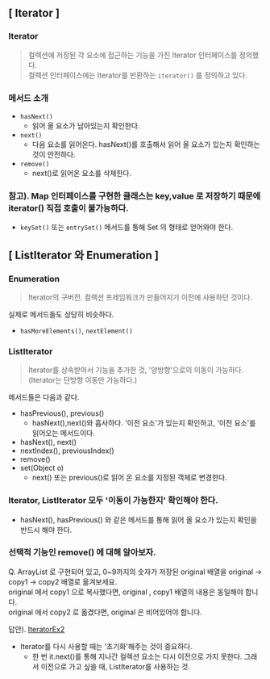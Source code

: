 ## [ Iterator ]
### Iterator
> 컬렉션에 저장된 각 요소에 접근하는 기능을 가진 Iterator 인터페이스를 정의했다.      
> 컬렉션 인터페이스에는 Iterator를 반환하는 `iterator()` 를 정의하고 있다.

### 메서드 소개
- `hasNext()`  
  - 읽어 올 요소가 남아있는지 확인한다.
- `next()`
  - 다음 요소를 읽어온다. hasNext()를 호출해서 읽어 올 요소가 있는지 확인하는 것이 안전하다.
- `remove()`
  - next()로 읽어온 요소를 삭제한다. 

### 참고). Map 인터페이스를 구현한 클래스는 key,value 로 저장하기 때문에 iterator() 직접 호출이 불가능하다.
- `keySet()` 또는 `entrySet()` 메서드를 통해 Set 의 형태로 얻어와야 한다.

## [ ListIterator 와 Enumeration ]
### Enumeration
> Iterator의 구버전. 컬렉션 프레임워크가 만들어지기 이전에 사용하던 것이다.    

실제로 메서드들도 상당히 비슷하다.
- `hasMoreElements()`, `nextElement()`

### ListIterator
> Iterator를 상속받아서 기능을 추가한 것, '양방향'으로의 이동이 가능하다. (Iterator는 단방향 이동만 가능하다.)

메서드들은 다음과 같다.
- hasPrevious(), previous()
  - hasNext(),next()와 흡사하다. '이전 요소'가 있는지 확인하고, '이전 요소'를 읽어오는 메서드이다.
- hasNext(), next()
- nextIndex(), previousIndex()
- remove()
- set(Object o)
  - next() 또는 previous()로 읽어 온 요소를 지정된 객체로 변경한다. 

### Iterator, ListIterator 모두 '이동이 가능한지' 확인해야 한다.
- hasNext(), hasPrevious() 와 같은 메서드를 통해 읽어 올 요소가 있는지 확인을 반드시 해야 한다.

### 선택적 기능인 remove() 에 대해 알아보자.
Q. ArrayList 로 구현되어 있고, 0~9까지의 숫자가 저장된 original 배열을 original -> copy1 -> copy2 배열로 옮겨보세요.       
original 에서 copy1 으로 복사했다면, original , copy1 배열의 내용은 동일해야 합니다.      
original 에서 copy2 로 옮겼다면, original 은 비어있어야 합니다.        

답안). [IteratorEx2]()
- Iterator를 다시 사용할 때는 '초기화'해주는 것이 중요하다.   
  - 한 번 it.next()를 통해 지나간 컬렉션 요소는 다시 이전으로 가지 못한다. 그래서 이전으로 가고 싶을 때, ListIterator를 사용하는 것.




